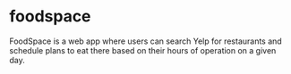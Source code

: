 # foodspace

FoodSpace is a web app where users can search Yelp for restaurants and schedule plans to eat there based on their hours of operation on a given day.
